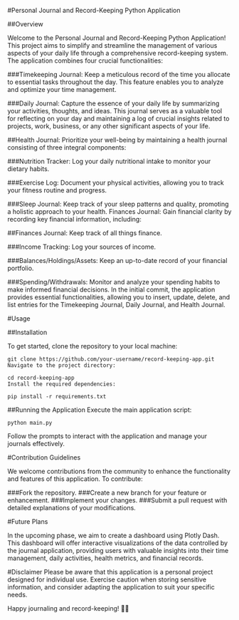 #Personal Journal and Record-Keeping Python Application

##Overview

Welcome to the Personal Journal and Record-Keeping Python Application! This project aims to simplify and streamline the management of various aspects of your daily life through a comprehensive record-keeping system. The application combines four crucial functionalities:

###Timekeeping Journal: Keep a meticulous record of the time you allocate to essential tasks throughout the day. This feature enables you to analyze and optimize your time management.

###Daily Journal: Capture the essence of your daily life by summarizing your activities, thoughts, and ideas. This journal serves as a valuable tool for reflecting on your day and maintaining a log of crucial insights related to projects, work, business, or any other significant aspects of your life.

##Health Journal: Prioritize your well-being by maintaining a health journal consisting of three integral components:

###Nutrition Tracker: 
Log your daily nutritional intake to monitor your dietary habits.

###Exercise Log: 
Document your physical activities, allowing you to track your fitness routine and progress.

###Sleep Journal: 
Keep track of your sleep patterns and quality, promoting a holistic approach to your health.
Finances Journal: Gain financial clarity by recording key financial information, including:

##Finances Journal: Keep track of all things finance.

###Income Tracking: 
Log your sources of income.

###Balances/Holdings/Assets: 
Keep an up-to-date record of your financial portfolio.

###Spending/Withdrawals: 
Monitor and analyze your spending habits to make informed financial decisions.
In the initial commit, the application provides essential functionalities, allowing you to insert, update, delete, and list entries for the Timekeeping Journal, Daily Journal, and Health Journal.

#Usage

##Installation

To get started, clone the repository to your local machine:

```
git clone https://github.com/your-username/record-keeping-app.git
Navigate to the project directory:
```
```
cd record-keeping-app
Install the required dependencies:
```
```
pip install -r requirements.txt
```

##Running the Application
Execute the main application script:

```
python main.py
```
Follow the prompts to interact with the application and manage your journals effectively.

#Contribution Guidelines

We welcome contributions from the community to enhance the functionality and features of this application. To contribute:

###Fork the repository.
###Create a new branch for your feature or enhancement.
###Implement your changes.
###Submit a pull request with detailed explanations of your modifications.

#Future Plans

In the upcoming phase, we aim to create a dashboard using Plotly Dash. This dashboard will offer interactive visualizations of the data controlled by the journal application, providing users with valuable insights into their time management, daily activities, health metrics, and financial records.

#Disclaimer
Please be aware that this application is a personal project designed for individual use. Exercise caution when storing sensitive information, and consider adapting the application to suit your specific needs.

Happy journaling and record-keeping! 📔✨





